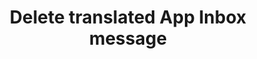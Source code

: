 ---
title: Delete translated App Inbox message
excerpt: >-
  The method is used for deleting the language version of the basic App Inbox
  message.
api:
  file: yespo.json
  operationId: deleteTranslatedAppInboxMessage
hidden: false
---